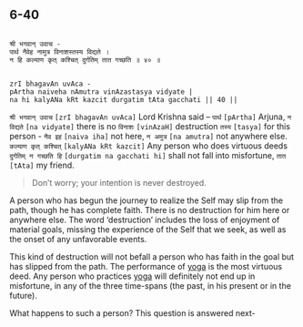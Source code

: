 ## 6-40

<a name='_40'></a>

```shloka-sa

श्री भगवान् उवाच -
पार्थ नैवेह नामुत्र विनाशस्तस्य विद्यते ।
न हि कल्याण कृत् कश्चित् दुर्गतिम् तात गच्छति ॥ ४० ॥
```
```shloka-sa-hk

zrI bhagavAn uvAca -
pArtha naiveha nAmutra vinAzastasya vidyate |
na hi kalyANa kRt kazcit durgatim tAta gacchati || 40 ||
```
`श्री भगवान् उवाच` `[zrI bhagavAn uvAca]` Lord Krishna said – `पार्थ` `[pArtha]` Arjuna, `न विद्यते` `[na vidyate]` there is no `विनाशः` `[vinAzaH]` destruction `तस्य` `[tasya]` for this person - `नैव इह` `[naiva iha]` not here, `न अमुत्र` `[na amutra]` not anywhere else. `कल्याण कृत् कश्चित्` `[kalyANa kRt kazcit]` Any person who does virtuous deeds `दुर्गतिम् न गच्छति हि` `[durgatim na gacchati hi]` shall not fall into misfortune, `तात` `[tAta]` my friend.


<a name='applnote_113'></a>
> Don’t worry; your intention is never destroyed.



A person who has begun the journey to realize the Self may slip from the path, though he has complete faith. There is no destruction for him here or anywhere else. The word ‘destruction’ includes the loss of enjoyment of material goals, missing the experience of the Self that we seek, as well as the onset of any unfavorable events. 

This kind of destruction will not befall a person who has faith in the goal but has slipped from the path. The performance of 
[yoga](yoga_state_of_being)
 is the most virtuous deed. Any person who practices 
[yoga](yoga_state_of_being)
 will definitely not end up in misfortune, in any of the three time-spans (the past, in his present or in the future).

What happens to such a person? This question is answered next-



